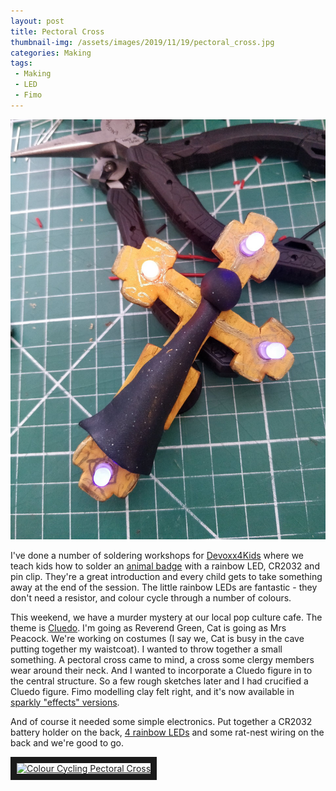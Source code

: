 ```yaml
---
layout: post
title: Pectoral Cross
thumbnail-img: /assets/images/2019/11/19/pectoral_cross.jpg
categories: Making
tags:
 - Making
 - LED
 - Fimo
---
```


![Finished Cross](/assets/images/2019/11/19/pectoral_cross.jpg)

I've done a number of soldering workshops for [Devoxx4Kids](http://www.devoxx4kids.org/) where we teach kids how to solder an [animal badge](https://thepihut.com/products/learn-to-solder-zoo-badge) with a rainbow LED, CR2032 and pin clip.  They're a great introduction and every child gets to take something away at the end of the session.  The little rainbow LEDs are fantastic - they don't need a resistor, and colour cycle through a number of colours.

This weekend, we have a murder mystery at our local pop culture cafe.  The theme is [Cluedo](https://www.cluedofan.com/).  I'm going as Reverend Green, Cat is going as Mrs Peacock.  We're working on costumes (I say we, Cat is busy in the cave putting together my waistcoat).  I wanted to throw together a small something.  A pectoral cross came to mind, a cross some clergy members wear around their neck.  And I wanted to incorporate a Cluedo figure in to the central structure.  So a few rough sketches later and I had crucified a Cluedo figure.  Fimo modelling clay felt right, and it's now available in [sparkly "effects" versions](https://www.staedtler.com/intl/en/products/fimo-modelling-clay-accessories/fimo-effect/).

And of course it needed some simple electronics.  Put together a CR2032 battery holder on the back, [4 rainbow LEDs](https://shop.pimoroni.com/products/5mm-rainbow-led-pack-of-10) and some rat-nest wiring on the back and we're good to go.

<a href="http://www.youtube.com/watch?feature=player_embedded&v=eTBgg7GZQEM
" target="_blank"><img src="http://img.youtube.com/vi/eTBgg7GZQEM/0.jpg" 
alt="Colour Cycling Pectoral Cross" width="240" height="180" border="10" /></a>

